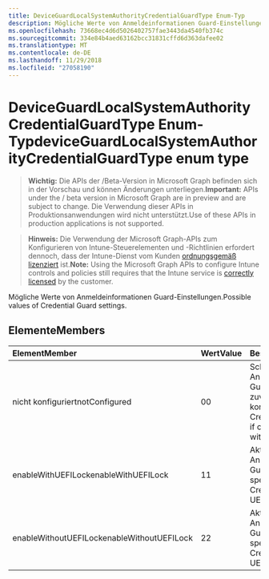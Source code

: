 ```yaml
---
title: DeviceGuardLocalSystemAuthorityCredentialGuardType Enum-Typ
description: Mögliche Werte von Anmeldeinformationen Guard-Einstellungen.
ms.openlocfilehash: 73668ec4d6d5026402757fae3443da4540fb374c
ms.sourcegitcommit: 334e84b4aed63162bcc31831cffd6d363dafee02
ms.translationtype: MT
ms.contentlocale: de-DE
ms.lasthandoff: 11/29/2018
ms.locfileid: "27058190"
---
```

# <a name="deviceguardlocalsystemauthoritycredentialguardtype-enum-type"></a><span data-ttu-id="3d388-103">DeviceGuardLocalSystemAuthorityCredentialGuardType Enum-Typ</span><span class="sxs-lookup"><span data-stu-id="3d388-103">deviceGuardLocalSystemAuthorityCredentialGuardType enum type</span></span>

> <span data-ttu-id="3d388-104">**Wichtig:** Die APIs der /Beta-Version in Microsoft Graph befinden sich in der Vorschau und können Änderungen unterliegen.</span><span class="sxs-lookup"><span data-stu-id="3d388-104">**Important:** APIs under the / beta version in Microsoft Graph are in preview and are subject to change.</span></span> <span data-ttu-id="3d388-105">Die Verwendung dieser APIs in Produktionsanwendungen wird nicht unterstützt.</span><span class="sxs-lookup"><span data-stu-id="3d388-105">Use of these APIs in production applications is not supported.</span></span>

> <span data-ttu-id="3d388-106">**Hinweis:** Die Verwendung der Microsoft Graph-APIs zum Konfigurieren von Intune-Steuerelementen und -Richtlinien erfordert dennoch, dass der Intune-Dienst vom Kunden [ordnungsgemäß lizenziert](https://go.microsoft.com/fwlink/?linkid=839381) ist.</span><span class="sxs-lookup"><span data-stu-id="3d388-106">**Note:** Using the Microsoft Graph APIs to configure Intune controls and policies still requires that the Intune service is [correctly licensed](https://go.microsoft.com/fwlink/?linkid=839381) by the customer.</span></span>

<span data-ttu-id="3d388-107">Mögliche Werte von Anmeldeinformationen Guard-Einstellungen.</span><span class="sxs-lookup"><span data-stu-id="3d388-107">Possible values of Credential Guard settings.</span></span>
## <a name="members"></a><span data-ttu-id="3d388-108">Elemente</span><span class="sxs-lookup"><span data-stu-id="3d388-108">Members</span></span>
|<span data-ttu-id="3d388-109">Element</span><span class="sxs-lookup"><span data-stu-id="3d388-109">Member</span></span>|<span data-ttu-id="3d388-110">Wert</span><span class="sxs-lookup"><span data-stu-id="3d388-110">Value</span></span>|<span data-ttu-id="3d388-111">Beschreibung</span><span class="sxs-lookup"><span data-stu-id="3d388-111">Description</span></span>|
|:---|:---|:---|
|<span data-ttu-id="3d388-112">nicht konfiguriert</span><span class="sxs-lookup"><span data-stu-id="3d388-112">notConfigured</span></span>|<span data-ttu-id="3d388-113">0</span><span class="sxs-lookup"><span data-stu-id="3d388-113">0</span></span>|<span data-ttu-id="3d388-114">Schaltet Anmeldeinformationen Guard Remote Wenn zuvor ohne UEFI Sperre konfiguriert.</span><span class="sxs-lookup"><span data-stu-id="3d388-114">Turns off Credential Guard remotely if configured previously without UEFI Lock.</span></span>|
|<span data-ttu-id="3d388-115">enableWithUEFILock</span><span class="sxs-lookup"><span data-stu-id="3d388-115">enableWithUEFILock</span></span>|<span data-ttu-id="3d388-116">1</span><span class="sxs-lookup"><span data-stu-id="3d388-116">1</span></span>|<span data-ttu-id="3d388-117">Aktiviert die Anmeldeinformationen Guard mit UEFI sperren.</span><span class="sxs-lookup"><span data-stu-id="3d388-117">Turns on Credential Guard with UEFI lock.</span></span>|
|<span data-ttu-id="3d388-118">enableWithoutUEFILock</span><span class="sxs-lookup"><span data-stu-id="3d388-118">enableWithoutUEFILock</span></span>|<span data-ttu-id="3d388-119">2</span><span class="sxs-lookup"><span data-stu-id="3d388-119">2</span></span>|<span data-ttu-id="3d388-120">Aktiviert die Anmeldeinformationen Guard ohne UEFI sperren.</span><span class="sxs-lookup"><span data-stu-id="3d388-120">Turns on Credential Guard without UEFI lock.</span></span>|





